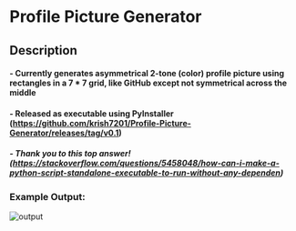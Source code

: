 # Profile Picture Generator
## Description
#### - Currently generates asymmetrical 2-tone (color) profile picture using rectangles in a 7 * 7 grid, like GitHub except not symmetrical across the middle
#### - Released as executable using PyInstaller (https://github.com/krish7201/Profile-Picture-Generator/releases/tag/v0.1)
##### - Thank you to this top answer! (https://stackoverflow.com/questions/5458048/how-can-i-make-a-python-script-standalone-executable-to-run-without-any-dependen)

### Example Output:
![output](https://github.com/user-attachments/assets/c0403190-c1cb-4618-8766-ffa566b0349b)

